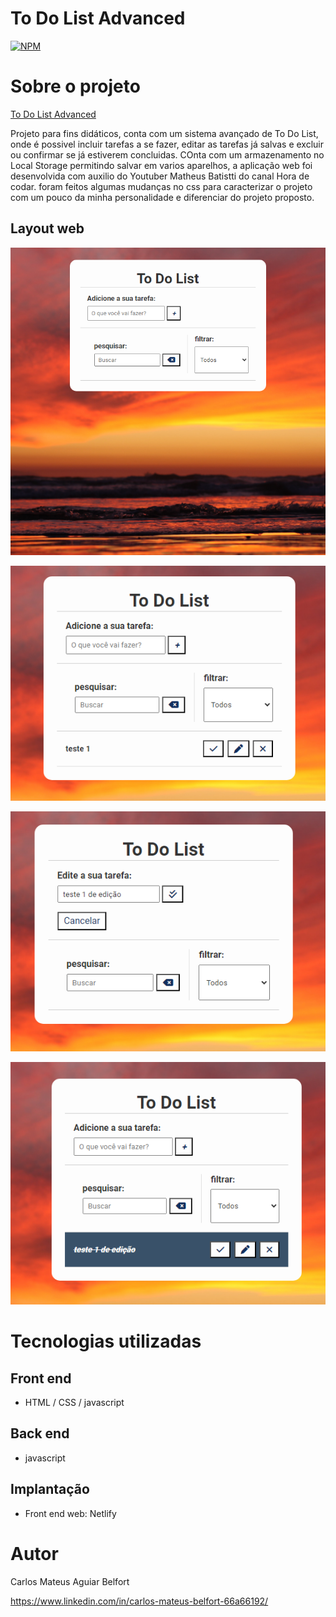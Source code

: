 # To Do List Advanced

[![NPM](https://img.shields.io/github/license/Mateus-Belfort/To_Do_List)](https://github.com/Mateus-Belfort/To_Do_List/blob/main/LICENSE)

# Sobre o projeto

[To Do List Advanced](https://to-do-list-advanced.netlify.app/)

Projeto para fins didáticos, conta com um sistema avançado de To Do List, onde é possivel incluir tarefas a se fazer, editar as tarefas já salvas e excluir ou confirmar se já estiverem concluidas. COnta com um armazenamento no Local Storage permitindo salvar em varios aparelhos, a aplicação web foi desenvolvida com auxilio do Youtuber Matheus Batistti do canal Hora de codar. foram feitos algumas mudanças no css para caracterizar o projeto com um pouco da minha personalidade e diferenciar do projeto proposto.

## Layout web

![Web 1](https://github.com/Mateus-Belfort/To_Do_List/blob/main/assets/img/tela1.png)

![Web 2](https://github.com/Mateus-Belfort/To_Do_List/blob/main/assets/img/tela2.png)

![Web 3](https://github.com/Mateus-Belfort/To_Do_List/blob/main/assets/img/tela%203.png)

![Web 4](https://github.com/Mateus-Belfort/To_Do_List/blob/main/assets/img/tela3.png)

# Tecnologias utilizadas

## Front end

-   HTML / CSS / javascript

## Back end

-   javascript

## Implantação

-   Front end web: Netlify

# Autor

Carlos Mateus Aguiar Belfort

https://www.linkedin.com/in/carlos-mateus-belfort-66a66192/
